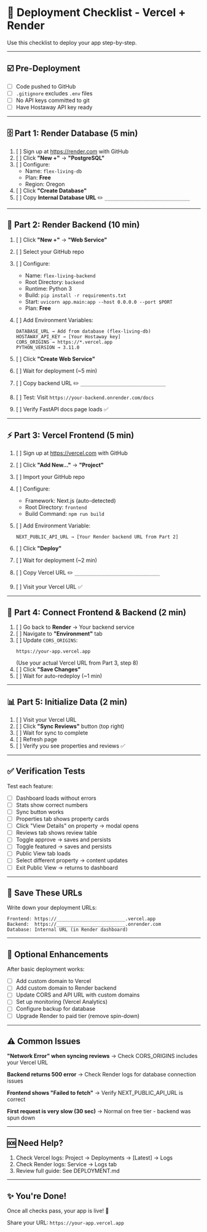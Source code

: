 # 🚀 Deployment Checklist - Vercel + Render

Use this checklist to deploy your app step-by-step.

---

## ☑️ Pre-Deployment

- [ ] Code pushed to GitHub
- [ ] `.gitignore` excludes `.env` files
- [ ] No API keys committed to git
- [ ] Have Hostaway API key ready

---

## 🗄️ Part 1: Render Database (5 min)

1. [ ] Sign up at https://render.com with GitHub
2. [ ] Click **"New +"** → **"PostgreSQL"**
3. [ ] Configure:
   - Name: `flex-living-db`
   - Plan: **Free**
   - Region: Oregon
4. [ ] Click **"Create Database"**
5. [ ] Copy **Internal Database URL** ✏️ `_______________________________`

---

## 🐍 Part 2: Render Backend (10 min)

1. [ ] Click **"New +"** → **"Web Service"**
2. [ ] Select your GitHub repo
3. [ ] Configure:
   - Name: `flex-living-backend`
   - Root Directory: `backend`
   - Runtime: Python 3
   - Build: `pip install -r requirements.txt`
   - Start: `uvicorn app.main:app --host 0.0.0.0 --port $PORT`
   - Plan: **Free**

4. [ ] Add Environment Variables:
   ```
   DATABASE_URL → Add from database (flex-living-db)
   HOSTAWAY_API_KEY → [Your Hostaway key]
   CORS_ORIGINS → https://*.vercel.app
   PYTHON_VERSION → 3.11.0
   ```

5. [ ] Click **"Create Web Service"**
6. [ ] Wait for deployment (~5 min)
7. [ ] Copy backend URL ✏️ `_______________________________`
8. [ ] Test: Visit `https://your-backend.onrender.com/docs`
9. [ ] Verify FastAPI docs page loads ✅

---

## ⚡ Part 3: Vercel Frontend (5 min)

1. [ ] Sign up at https://vercel.com with GitHub
2. [ ] Click **"Add New..."** → **"Project"**
3. [ ] Import your GitHub repo
4. [ ] Configure:
   - Framework: Next.js (auto-detected)
   - Root Directory: `frontend`
   - Build Command: `npm run build`

5. [ ] Add Environment Variable:
   ```
   NEXT_PUBLIC_API_URL → [Your Render backend URL from Part 2]
   ```

6. [ ] Click **"Deploy"**
7. [ ] Wait for deployment (~2 min)
8. [ ] Copy Vercel URL ✏️ `_______________________________`
9. [ ] Visit your Vercel URL ✅

---

## 🔗 Part 4: Connect Frontend & Backend (2 min)

1. [ ] Go back to **Render** → Your backend service
2. [ ] Navigate to **"Environment"** tab
3. [ ] Update `CORS_ORIGINS`:
   ```
   https://your-app.vercel.app
   ```
   (Use your actual Vercel URL from Part 3, step 8)
4. [ ] Click **"Save Changes"**
5. [ ] Wait for auto-redeploy (~1 min)

---

## 📊 Part 5: Initialize Data (2 min)

1. [ ] Visit your Vercel URL
2. [ ] Click **"Sync Reviews"** button (top right)
3. [ ] Wait for sync to complete
4. [ ] Refresh page
5. [ ] Verify you see properties and reviews ✅

---

## ✅ Verification Tests

Test each feature:

- [ ] Dashboard loads without errors
- [ ] Stats show correct numbers
- [ ] Sync button works
- [ ] Properties tab shows property cards
- [ ] Click "View Details" on property → modal opens
- [ ] Reviews tab shows review table
- [ ] Toggle approve → saves and persists
- [ ] Toggle featured → saves and persists
- [ ] Public View tab loads
- [ ] Select different property → content updates
- [ ] Exit Public View → returns to dashboard

---

## 📝 Save These URLs

Write down your deployment URLs:

```
Frontend: https://_________________________.vercel.app
Backend:  https://_________________________.onrender.com
Database: Internal URL (in Render dashboard)
```

---

## 🎯 Optional Enhancements

After basic deployment works:

- [ ] Add custom domain to Vercel
- [ ] Add custom domain to Render backend
- [ ] Update CORS and API URL with custom domains
- [ ] Set up monitoring (Vercel Analytics)
- [ ] Configure backup for database
- [ ] Upgrade Render to paid tier (remove spin-down)

---

## ⚠️ Common Issues

**"Network Error" when syncing reviews**
→ Check CORS_ORIGINS includes your Vercel URL

**Backend returns 500 error**
→ Check Render logs for database connection issues

**Frontend shows "Failed to fetch"**
→ Verify NEXT_PUBLIC_API_URL is correct

**First request is very slow (30 sec)**
→ Normal on free tier - backend was spun down

---

## 🆘 Need Help?

1. Check Vercel logs: Project → Deployments → [Latest] → Logs
2. Check Render logs: Service → Logs tab
3. Review full guide: See DEPLOYMENT.md

---

## ✨ You're Done!

Once all checks pass, your app is live! 🎉

Share your URL: `https://your-app.vercel.app`
